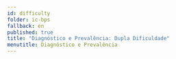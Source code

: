 ```yaml
---
id: difficulty
folder: ic-bps
fallback: en
published: true
title: "Diagnóstico e Prevalência: Dupla Dificuldade"
menutitle: Diagnóstico e Prevalência
---
```

